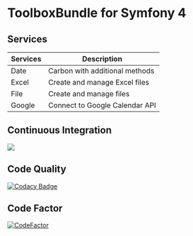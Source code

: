 # ToolboxBundle for Symfony 4
## Services

| Services | Description                    |
|---       |---                             |
| Date     | Carbon with additional methods |
| Excel    | Create and manage Excel files  |
| File     | Create and manage files        |
| Google   | Connect to Google Calendar API |

## Continuous Integration
<img src="https://travis-ci.com/atournayre/toolbox-bundle.svg?branch=master" />

## Code Quality
[![Codacy Badge](https://api.codacy.com/project/badge/Grade/3b38b47687f744b2b5c18b1035d9a2d8)](https://www.codacy.com/app/atournayre/toolbox-bundle?utm_source=github.com&amp;utm_medium=referral&amp;utm_content=atournayre/toolbox-bundle&amp;utm_campaign=Badge_Grade)

## Code Factor
[![CodeFactor](https://www.codefactor.io/repository/github/atournayre/toolbox-bundle/badge)](https://www.codefactor.io/repository/github/atournayre/toolbox-bundle)
